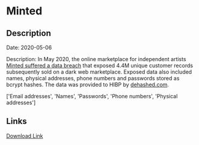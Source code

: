 # Minted

## Description

Date: 2020-05-06

Description:
In May 2020, the online marketplace for independent artists <a href="https://www.bleepingcomputer.com/news/security/minted-discloses-data-breach-after-5m-user-records-sold-online/" target="_blank" rel="noopener">Minted suffered a data breach</a> that exposed 4.4M unique customer records subsequently sold on a dark web marketplace. Exposed data also included names, physical addresses, phone numbers and passwords stored as bcrypt hashes. The data was provided to HIBP by <a href="https://dehashed.com/" target="_blank" rel="noopener">dehashed.com</a>.


['Email addresses', 'Names', 'Passwords', 'Phone numbers', 'Physical addresses']

## Links

[Download Link](https://link-to.net/1229997/109.51393507483654/dynamic/?r=aHR0cHM6Ly93d3cubWVkaWFmaXJlLmNvbS92aWV3L2Q1MnJPa09oMVdnOGRYeS9taW50ZWQuY29tL2ZpbGU=)